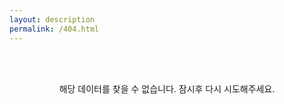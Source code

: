 ```yaml
---
layout: description
permalink: /404.html
---
```


<br><br>
<center>해당 데이터를 찾을 수 없습니다. 잠시후 다시 시도해주세요.</center>
